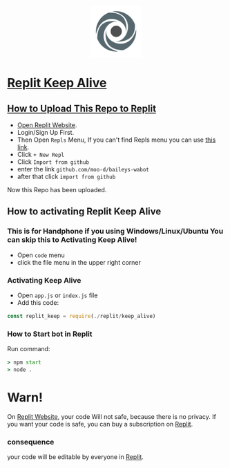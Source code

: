 <p align="center">
  <a href="https://replit.com"><img src="./img/replitlogo.png" width="120">
</p>

# Replit Keep Alive

## How to Upload This Repo to Replit
- Open [Replit Website](replit.com).
- Login/Sign Up First.
- Then Open `Repls` Menu, If you can't find Repls menu you can use [this link](replit.com/repls).
- Click `+ New Repl`
- Click `Import from github`
- enter the link `github.com/moo-d/baileys-wabot`
- after that click `import from github`

Now this Repo has been uploaded.

## How to activating Replit Keep Alive

### This is for Handphone if you using Windows/Linux/Ubuntu You can skip this to Activating Keep Alive!
- Open `code` menu
- click the file menu in the upper right corner

### Activating Keep Alive
- Open `app.js` or `index.js` file
- Add this code:
```js
const replit_keep = require(./replit/keep_alive)
```

### How to Start bot in Replit
Run command:
```cmd
> npm start
> node .
```

# Warn!

On [Replit Website](replit.com), your code Will not safe, because there is no privacy. If you want your code is safe, you can buy a subscription on [Replit](replit.com).

### consequence

your code will be editable by everyone in [Replit](replit.com).
